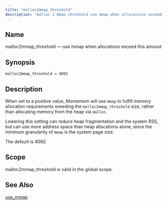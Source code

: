 ```yaml
---
title: "malloc2mmap_threshold"
description: "malloc 2 mmap threshold use mmap when allocations exceed this amount malloc 2 mmap threshold 4092 When set to a positive value Momentum will use mmap to fulfill memory allocation requirements exeeding the malloc 2 mmap threshold size rather than allocating memory from the heap via malloc Lowering this setting..."
---
```


<a name="conf.ref.malloc2mmap_threshold"></a> 
## Name

malloc2mmap_threshold — use mmap when allocations exceed this amount

## Synopsis

`malloc2mmap_threshold = 4092`

<a name="idp25128832"></a> 
## Description

When set to a positive value, Momentum will use `mmap` to fulfill memory allocation requirements exeeding the `malloc2mmap_threshold` size, rather than allocating memory from the heap via `malloc`.

Lowering this setting can reduce heap fragmentation and the system RSS, but can use more address space than heap allocations alone, since the minimum granularity of `mmap` is the system page size.

The default is 4092.

<a name="idp25133664"></a> 
## Scope

malloc2mmap_threshold is valid in the global scope.

<a name="idp25135504"></a> 
## See Also

[use_mmap](conf.ref.use_mmap "use_mmap")